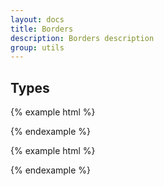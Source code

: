 ```yaml
---
layout: docs
title: Borders
description: Borders description
group: utils
---
```


## Types ##

{% example html %}
   <div class="example-border-util">
      <span class="env-border--0"></span>
      <span class="env-border--t-0"></span>
      <span class="env-border--r-0"></span>
      <span class="env-border--b-0"></span>
      <span class="env-border--l-0"></span>
   </div>
{% endexample %}

{% example html %}
   <div class="example-border-util">
      <span class="env-border"></span>
      <span class="env-border-top"></span>
      <span class="env-border-right"></span>
      <span class="env-border-bottom"></span>
      <span class="env-border-left"></span>
   </div>
{% endexample %}
